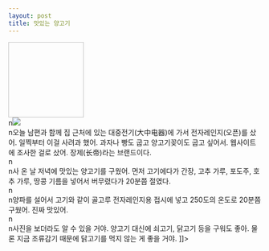 ```yaml
---
layout: post
title: 맛있는 양고기
---
```


<p><img height="150" width="150"></a><br />n<a href="http://blog.fltrp.com../images/cai2.jpg" rel='external'><img src="http://blog.fltrp.com../images/cai2-1.jpg"></a><br />n오늘 남편과 함께 집 근처에 있는 대중전기(大中电器)에 가서 전자레인지(오픈)를 샀어. 일찍부터 이걸 사려과 했어. 과자나 빵도 굽고 양고기꽂이도 굽고 싶어서. 웹사이트에 조사한 걸로 샀어. 장제(长帝)라는 브랜드이다. <br />n<br />n사 온 날 저녁에 맛있는 양고기를 구웠어. 먼저 고기에다가 간장, 고추 가루, 포도주, 호추 가루, 땅콩 기름을 넣어서 버무렸다가 20분쯤 절였다. <br />n<br />n양파를 설어서 고기와 같이 골고루 전자레인지용 접시에 넣고 250도의 온도로 20분쯤 구웠어. 진짜 맛있어. <br />n<br />n사진을 보더라도 알 수 있을 거야. 양고기 대신에 쇠고기, 닭고기 등을 구워도 좋아. 물론 지금 조류감기 때문에 닭고기를 먹지 않는 게 좋을 거야. ]]&gt;</p>

